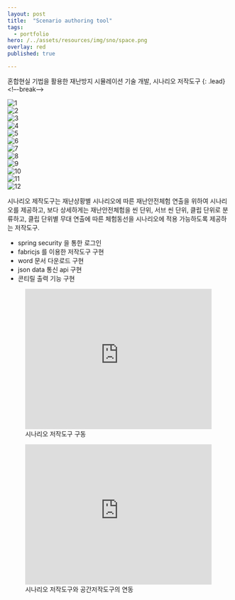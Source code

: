 ```yaml
---
layout: post
title:  "Scenario authoring tool"
tags:
  - portfolio
hero: /../assets/resources/img/sno/space.png
overlay: red
published: true

---
```

혼합현실 기법을 활용한 재난방지 시뮬레이션 기술 개발, 시나리오 저작도구
{: .lead}
<!–-break-–>
<div class="swiper-container">
    <div class="swiper-wrapper">
      	<div class="swiper-slide"><img src="/../assets/resources/img/sno/login.png" alt="1"></div>
	 	<div class="swiper-slide"><img src="/../assets/resources/img/sno/join.png" alt="2"></div>
	 	<div class="swiper-slide"><img src="/../assets/resources/img/sno/find.png" alt="3"></div>
	 	<div class="swiper-slide"><img src="/../assets/resources/img/sno/mode.png" alt="4"></div>
	 	<div class="swiper-slide"><img src="/../assets/resources/img/sno/new.png" alt="5"></div>
	 	<div class="swiper-slide"><img src="/../assets/resources/img/sno/make.png" alt="6"></div>
	 	<div class="swiper-slide"><img src="/../assets/resources/img/sno/login.png" alt="7"></div>
	 	<div class="swiper-slide"><img src="/../assets/resources/img/sno/space.png" alt="8"></div>
	 	<div class="swiper-slide"><img src="/../assets/resources/img/sno/conti.png" alt="9"></div>
	 	<div class="swiper-slide"><img src="/../assets/resources/img/sno/export.png" alt="10"></div>
	 	<div class="swiper-slide"><img src="/../assets/resources/img/sno/word.png" alt="11"></div>
	 	<div class="swiper-slide"><img src="/../assets/resources/img/sno/print.png" alt="12"></div>
    </div>
    <!-- Add Pagination -->
    <div class="swiper-pagination"></div>
    <!-- Add Arrows -->
    <div class="swiper-button-next"></div>
    <div class="swiper-button-prev"></div>
</div>

<link rel="stylesheet" href="/../assets/resources/lib/swiper/css/swiper.min.css">
<script src="https://code.jquery.com/jquery-1.9.1.min.js"></script>
<script src="/../assets/resources/lib/swiper/js/swiper.min.js"></script>
<script>
	$(function() {
		var swiper = new Swiper('.swiper-container', {
	    spaceBetween: 30,
	      centeredSlides: true,
	      autoplay: {
	        delay: 2500,
	        disableOnInteraction: false,
	      },
	      pagination: {
	        el: '.swiper-pagination',
	        clickable: true,
	      },
	      navigation: {
	        nextEl: '.swiper-button-next',
	        prevEl: '.swiper-button-prev',
	      },
	    });
    });
</script>

시나리오 제작도구는 재난상황별 시나리오에 따른 재난안전체험 연출을 위하여 시나리
오를 제공하고, 보다 상세하게는 재난안전체험을 씬 단위, 서브 씬 단위, 클립 단위로 분류하고, 
클립 단위별 무대 연출에 따른 체험동선을 시나리오에 적용 가능하도록 제공하는 저작도구. 

<ul>
	<li>spring security 을 통한 로그인</li>
  	<li>fabricjs 를 이용한 저작도구 구현</li>
  	<li>word 문서 다운로드 구현</li>
  	<li>json data 통신 api 구현</li>
  	<li>콘티릴 출력 기능 구현</li>
</ul>

<figure>
	<iframe width="420" height="315" src="https://www.youtube.com/embed/VwhpKXOGaqY" frameborder="0" allowfullscreen></iframe>
 	<figcaption>시나리오 저작도구 구동</figcaption>   
</figure>

<figure>
	<iframe width="420" height="315" src="https://www.youtube.com/embed/Ons3rnsqk5E" frameborder="0" allowfullscreen></iframe>
 	<figcaption>시나리오 저작도구와 공간저작도구의 연동 </figcaption>
</figure>
